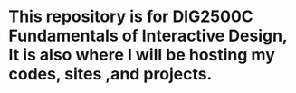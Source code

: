 # This repository is for DIG2500C Fundamentals of Interactive Design, It is also where I will be hosting my codes, sites ,and projects.
